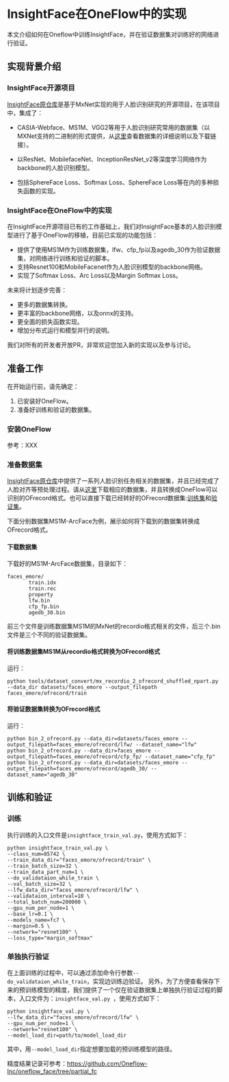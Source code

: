# InsightFace在OneFlow中的实现

本文介绍如何在Oneflow中训练InsightFace，并在验证数据集对训练好的网络进行验证。

## 实现背景介绍

###  InsightFace开源项目

[InsightFace原仓库](https://github.com/deepinsight/insightface)是基于MxNet实现的用于人脸识别研究的开源项目，在该项目中，集成了：

* CASIA-Webface、MS1M、VGG2等用于人脸识别研究常用的数据集（以MXNet支持的二进制的形式提供，从[这里](https://github.com/deepinsight/insightface/wiki/Dataset-Zoo)查看数据集的详细说明以及下载链接）。

* 以ResNet、MobilefaceNet、InceptionResNet_v2等深度学习网络作为backbone的人脸识别模型。
* 包括SphereFace Loss、Softmax Loss、SphereFace Loss等在内的多种损失函数的实现。



### InsightFace在OneFlow中的实现

在InsightFace开源项目已有的工作基础上，我们对InsightFace基本的人脸识别模型进行了基于OneFlow的移植，目前已实现的功能包括：

* 提供了使用MS1M作为训练数据集，lfw、cfp_fp以及agedb_30作为验证数据集，对网络进行训练和验证的脚本。
* 支持Resnet100和MobileFacenet作为人脸识别模型的backbone网络。
* 实现了Softmax Loss、Arc Loss以及Margin Softmax Loss。


未来将计划逐步完善：

* 更多的数据集转换。
* 更丰富的backbone网络，以及onnx的支持。
* 更全面的损失函数实现。
* 增加分布式运行和模型并行的说明。



我们对所有的开发者开放PR，非常欢迎您加入新的实现以及参与讨论。

## 准备工作

在开始运行前，请先确定：
1. 已安装好OneFlow。
2. 准备好训练和验证的数据集。



###  安装OneFlow
参考：XXX

### 准备数据集

[InsightFace原仓库](https://github.com/deepinsight/insightface)中提供了一系列人脸识别任务相关的数据集，并且已经完成了人脸对齐等预处理过程。请从[这里](https://github.com/deepinsight/insightface/wiki/Dataset-Zoo)下载相应的数据集，并且转换成OneFlow可以识别的OFrecord格式。也可以直接下载已经转好的OFrecord数据集:[训练集](http://oneflow-public.oss-cn-beijing.aliyuncs.com/face_dataset/train_ofrecord.tar.gz)和[验证集](http://oneflow-public.oss-cn-beijing.aliyuncs.com/face_dataset/eval_ofrecord.tar.gz)。

下面分别数据集MS1M-ArcFace为例，展示如何将下载到的数据集转换成OFrecord格式。

#### 下载数据集

下载好的MS1M-ArcFace数据集，目录如下：

```
faces_emore/
       train.idx
       train.rec
       property
       lfw.bin
       cfp_fp.bin
       agedb_30.bin
```



前三个文件是训练数据集MS1M的MxNet的recordio格式相关的文件，后三个.bin文件是三个不同的验证数据集。



#### 将训练数据集MS1M从recordio格式转换为OFrecord格式

运行：

```
python tools/dataset_convert/mx_recordio_2_ofrecord_shuffled_npart.py --data_dir datasets/faces_emore --output_filepath faces_emore/ofrecord/train
```



#### 将验证数据集转换为OFrecord格式

运行：

```
python bin_2_ofrecord.py --data_dir=datasets/faces_emore --output_filepath=faces_emore/ofrecord/lfw/ --dataset_name="lfw"
python bin_2_ofrecord.py --data_dir=faces_emore --output_filepath=faces_emore/ofrecord/cfp_fp/ --dataset_name="cfp_fp"
python bin_2_ofrecord.py --data_dir=datasets/faces_emore --output_filepath=faces_emore/ofrecord/agedb_30/ --dataset_name="agedb_30"
```


## 训练和验证

### 训练

执行训练的入口文件是`insightface_train_val.py`，使用方式如下：

```
python insightface_train_val.py \
--class_num=85742 \
--train_data_dir="faces_emore/ofrecord/train" \
--train_batch_size=32 \
--train_data_part_num=1 \
--do_validataion_while_train \
--val_batch_size=32 \
--lfw_data_dir="faces_emore/ofrecord/lfw" \
--validataion_interval=10 \
--total_batch_num=200000 \
--gpu_num_per_node=1 \
--base_lr=0.1 \
--models_name=fc7 \
--margin=0.5 \
--network="resnet100" \
--loss_type="margin_softmax" 
```


### 单独执行验证
在上面训练的过程中，可以通过添加命令行参数`--do_validataion_while_train`，实现边训练边验证。
另外，为了方便查看保存下来的预训练模型的精度，我们提供了一个仅在验证数据集上单独执行验证过程的脚本，入口文件为：`insightface_val.py `，使用方式如下：

```
python insightface_val.py \
--lfw_data_dir="faces_emore/ofrecord/lfw" \
--gpu_num_per_node=1 \
--network="resnet100" \
--model_load_dir=path/to/model_load_dir
```

其中，用`--model_load_dir`指定想要加载的预训练模型的路径。

精度结果记录可参考：https://github.com/Oneflow-Inc/oneflow_face/tree/partial_fc
